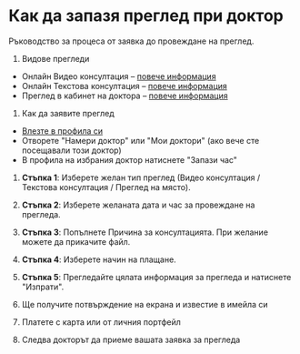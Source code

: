 # Как да запазя преглед при доктор

Ръководство за процеса от заявка до провеждане на преглед.

1. Видове прегледи 
  - Онлайн Видео консултация – [повече информация](https://algerahealth.com/%d0%b2%d1%8a%d0%b7%d0%bc%d0%be%d0%b6%d0%bd%d0%be%d1%81%d1%82%d0%b8/%d0%be%d0%bd%d0%bb%d0%b0%d0%b9%d0%bd-%d0%bf%d1%80%d0%b5%d0%b3%d0%bb%d0%b5%d0%b4/)
  - Онлайн Текстова консултация – [повече информация](https://algerahealth.com/%d0%b2%d1%8a%d0%b7%d0%bc%d0%be%d0%b6%d0%bd%d0%be%d1%81%d1%82%d0%b8/%d1%82%d0%b5%d0%ba%d1%81%d1%82%d0%be%d0%b2%d0%b0-%d0%ba%d0%be%d0%bd%d1%81%d1%83%d0%bb%d1%82%d0%b0%d1%86%d0%b8%d1%8f/)
  - Преглед в кабинет на доктора – [повече информация](https://algerahealth.com/%d0%b2%d1%8a%d0%b7%d0%bc%d0%be%d0%b6%d0%bd%d0%be%d1%81%d1%82%d0%b8/%d0%bf%d1%80%d0%b5%d0%b3%d0%bb%d0%b5%d0%b4-%d0%bd%d0%b0-%d0%bc%d1%8f%d1%81%d1%82%d0%be/)

1. Как да заявите преглед 
  - [Влезте в профила си](https://manual.algerahealth.com/vhod)
  - Отворете "Намери доктор" или "Мои доктори" (ако вече сте посещавали този доктор)
  - В профила на избрания доктор натиснете "Запази час"
   
1. **Стъпка 1**: Изберете желан тип преглед (Видео консултация / Текстова консултация / Преглед на място).

1. **Стъпка 2**: Изберете желаната дата и час за провеждане на прегледа.
   
1. **Стъпка 3**: Попълнете Причина за консултацията. При желание можете да прикачите файл.

1. **Стъпка 4**: Изберете начин на плащане.

1. **Стъпка 5**: Прегледайте цялата информация за прегледа и натиснете "Изпрати".

1. Ще получите потвърждение на екрана и известие в имейла си
   
1. Платете с карта или от личния портфейл

1. Следва докторът да приеме вашата заявка за прегледа
